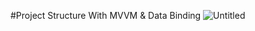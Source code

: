 #Project Structure With MVVM & Data Binding
![Untitled](https://github.com/JigarPrajapati49/Demo-Project/assets/100184613/59b9f358-29be-4a5c-9237-47a17b9b38c4)

